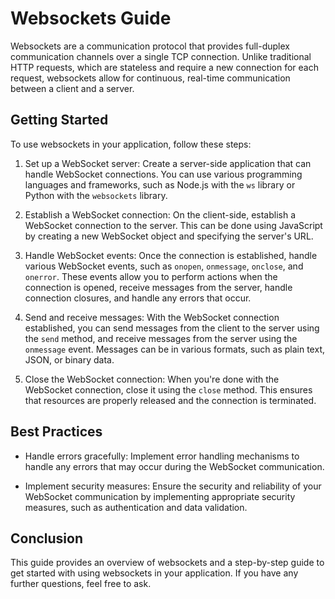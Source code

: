 # Websockets Guide

Websockets are a communication protocol that provides full-duplex communication channels over a single TCP connection. Unlike traditional HTTP requests, which are stateless and require a new connection for each request, websockets allow for continuous, real-time communication between a client and a server.

## Getting Started

To use websockets in your application, follow these steps:

1. Set up a WebSocket server: Create a server-side application that can handle WebSocket connections. You can use various programming languages and frameworks, such as Node.js with the `ws` library or Python with the `websockets` library.

2. Establish a WebSocket connection: On the client-side, establish a WebSocket connection to the server. This can be done using JavaScript by creating a new WebSocket object and specifying the server's URL.

3. Handle WebSocket events: Once the connection is established, handle various WebSocket events, such as `onopen`, `onmessage`, `onclose`, and `onerror`. These events allow you to perform actions when the connection is opened, receive messages from the server, handle connection closures, and handle any errors that occur.

4. Send and receive messages: With the WebSocket connection established, you can send messages from the client to the server using the `send` method, and receive messages from the server using the `onmessage` event. Messages can be in various formats, such as plain text, JSON, or binary data.

5. Close the WebSocket connection: When you're done with the WebSocket connection, close it using the `close` method. This ensures that resources are properly released and the connection is terminated.

## Best Practices

- Handle errors gracefully: Implement error handling mechanisms to handle any errors that may occur during the WebSocket communication.

- Implement security measures: Ensure the security and reliability of your WebSocket communication by implementing appropriate security measures, such as authentication and data validation.

## Conclusion

This guide provides an overview of websockets and a step-by-step guide to get started with using websockets in your application. If you have any further questions, feel free to ask.
